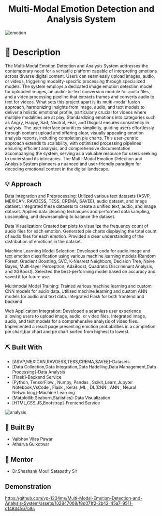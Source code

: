 <p align="center">
  <a href="" rel="noopener"></a>
</p>
<h1 align="center">Multi-Modal Emotion Detection and Analysis System</h1>

![emotion](https://github.com/vp-1234ms/Emotion-Analysis-Final/assets/102847008/87d94074-8cee-4feb-ad08-992ae57f61a3) <a name = "description"></a>

# 📝 Description <a name = "description"></a>

The Multi-Modal Emotion Detection and Analysis System addresses the contemporary need for a versatile platform capable of interpreting emotions across diverse digital content. Users can seamlessly upload images, audio, or videos, triggering modality-specific processing through specialized models. The system employs a dedicated image emotion detection model for uploaded images, an audio-to-text conversion module for audio files, and a video processing pipeline that extracts frames and converts audio to text for videos. What sets this project apart is its multi-modal fusion approach, harmonizing insights from image, audio, and text models to deliver a holistic emotional profile, particularly crucial for videos where multiple modalities are at play. Standardizing emotions into categories such as Angry, Happy, Sad, Neutral, Fear, and Disgust ensures consistency in analysis. The user interface prioritizes simplicity, guiding users effortlessly through content upload and offering clear, visually appealing emotion analysis reports, including completion pie charts. This user-centric approach extends to scalability, with optimized processing pipelines ensuring efficient analysis, and comprehensive documentation accompanying the system, serving as a valuable resource for users seeking to understand its intricacies. The Multi-Modal Emotion Detection and Analysis System pioneers a nuanced and user-friendly paradigm for decoding emotional content in the digital landscape.

## 💡 Approach <a name = "idea"></a>
Data Integration and Preprocessing:
Utilized various text datasets (ASVP, MEXICAN, RAVDESS, TESS, CREMA, SAVEE), audio dataset, and image dataset.
Integrated these datasets to create a unified text, audio, and image dataset.
Applied data cleaning techniques and performed data sampling, upsampling, and downsampling to balance the dataset.

Data Visualization:
Created bar plots to visualize the frequency count of audio files for each emotion.
Generated pie charts displaying the total count of audio files for each emotion.
Provided a clear understanding of the distribution of emotions in the dataset.

Machine Learning Model Selection:
Developed code for audio,image and text emotion classification using various machine learning models (Random Forest, Gradient Boosting, SVC, K-Nearest Neighbors, Decision Tree, Naive Bayes, Multi-layer Perceptron, AdaBoost, Quadratic Discriminant Analysis, and XGBoost).
Selected the best-performing model based on accuracy and saved it for future use.

Multimodal Model Training:
Trained various machine learning and custom CNN models for audio data.
Utilized machine learning and custom ANN models for audio and text data.
Integrated Flask for both frontend and backend.

Web Application Integration:
Developed a seamless user experience allowing users to upload image, audio, or video files.
Integrated image, audio, and text models for a comprehensive analysis of video files.
Implemented a result page presenting emotion probabilities in a completion pie chart,bar chart and pe chart sorted from highest to lowest.

## ⛏️ Built With <a name = "tech_stack"></a>
- [ASVP,MEXICAN,RAVDESS,TESS,CREMA,SAVEE]-Datasets
- [Data Collection,Data Integration,Data Hadelling,Data Management,Data Processing]-Data Analysis
- [Flask]-Backend Service
- [Python, TensorFlow , Numpy, Pandas , Scikit_Learn,Jupyter Notebook,VsCode , Flask , Keras ,ML , DL(CNN , ANN , Neural Networking]-Machine Learning
- [Matplotlib,Seaborn,Statistics]-Data Visualization
- [HTML,CSS,JS,Bootstrap]-Frontend Service
  
![analysis](https://github.com/vp-1234ms/Emotion-Analysis-Final/assets/102847008/dfb4b7db-f013-493a-8d9d-85798f5f0b1a)

## 🎉 Built By <a name = "acknowledgments"></a>
- Vaibhav Vilas Pawar
- Atharva Gulkotwar
## 🎉 Mentor 
- Dr.Shashank Mouli Satapathy Sir

## Demonstration
https://github.com/vp-1234ms/Multi-Modal-Emotion-Detection-and-Analysis-System/assets/102847008/f8d071f2-2b42-45a7-9511-c14834567b8c

